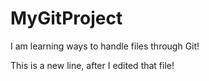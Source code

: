 # MyGitProject
I am learning ways to handle files through Git!

This is a new line, after I edited that file!

